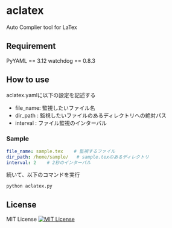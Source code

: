 # aclatex
Auto Complier tool for LaTex

## Requirement
PyYAML == 3.12
watchdog == 0.8.3

## How to use
aclatex.yamlに以下の設定を記述する
* file_name: 監視したいファイル名
* dir_path : 監視したいファイルのあるディレクトリへの絶対パス
* interval : ファイル監視のインターバル

### Sample
``` yaml
file_name: sample.tex    # 監視するファイル
dir_path: /home/sample/   # sample.texのあるディレクトリ
interval: 2    # 2秒のインターバル
```
続いて、以下のコマンドを実行
``` shell
python aclatex.py
```

## License
MIT License
[![MIT License](http://img.shields.io/badge/license-MIT-blue.svg?style=flat)](LICENSE)
